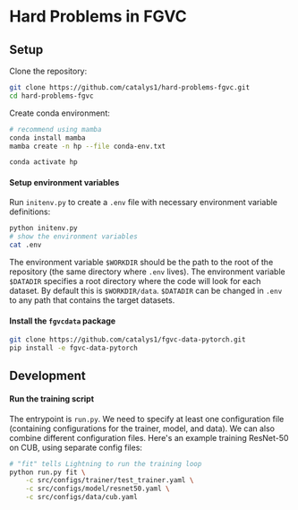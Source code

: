 # Hard Problems in FGVC

## Setup

Clone the repository:
```bash
git clone https://github.com/catalys1/hard-problems-fgvc.git
cd hard-problems-fgvc
```

Create conda environment:
```bash
# recommend using mamba
conda install mamba
mamba create -n hp --file conda-env.txt

conda activate hp
```

#### Setup environment variables

Run `initenv.py` to create a `.env` file with necessary environment variable definitions:
```bash
python initenv.py
# show the environment variables
cat .env
```
The environment variable `$WORKDIR` should be the path to the root of the repository (the same directory where `.env` lives).
The environment variable `$DATADIR` specifies a root directory where the code will look for each dataset.
By default this is `$WORKDIR/data`.
`$DATADIR` can be changed in `.env` to any path that contains the target datasets.

#### Install the `fgvcdata` package

```bash
git clone https://github.com/catalys1/fgvc-data-pytorch.git
pip install -e fgvc-data-pytorch
```


## Development

#### Run the training script

The entrypoint is `run.py`.
We need to specify at least one configuration file (containing configurations for the trainer, model, and data).
We can also combine different configuration files.
Here's an example training ResNet-50 on CUB, using separate config files:
```bash
# "fit" tells Lightning to run the training loop
python run.py fit \
    -c src/configs/trainer/test_trainer.yaml \
    -c src/configs/model/resnet50.yaml \
    -c src/configs/data/cub.yaml
```
